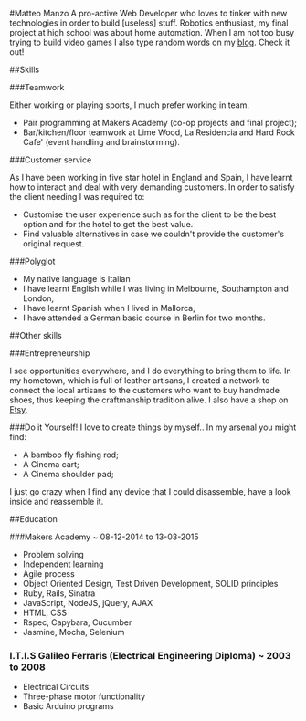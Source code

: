 #Matteo Manzo
A pro-active Web Developer who loves to tinker with new technologies in order to build [useless] stuff.
Robotics enthusiast, my final project at high school was about home automation. When I am not too busy trying to build video games I also type random words on my [blog](http://matteomanzo.github.io/). Check it out!

##Skills

###Teamwork

Either working or playing sports, I much prefer working in team.

- Pair programming at Makers Academy (co-op projects and final project);
- Bar/kitchen/floor teamwork at Lime Wood, La Residencia and Hard Rock Cafe' (event handling and brainstorming).

###Customer service

As I have been working in five star hotel in England and Spain, I have learnt how to interact and deal with very demanding customers.
In order to satisfy the client needing I was required to:

- Customise the user experience such as for the client to be the best option and for the hotel to get the best value. 
- Find valuable alternatives in case we couldn't provide the customer's original request.

###Polyglot

- My native language is Italian
- I have learnt English while I was living in Melbourne, Southampton and London,
- I have learnt Spanish when I lived in Mallorca,
- I have attended a German basic course in Berlin for two months.

##Other skills

###Entrepreneurship

I see opportunities everywhere, and I do everything to bring them to life. In my hometown, which is full of leather artisans, I created a network to connect the local artisans to the customers who want to buy handmade shoes, thus keeping the craftmanship tradition alive.
I also have a shop on [Etsy](https://www.etsy.com/shop/Rogante).

###Do it Yourself!
I love to create things by myself.. In my arsenal you might find:

- A bamboo fly fishing rod;
- A Cinema cart;
- A Cinema shoulder pad;

I just go crazy when I find any device that I could disassemble, have a look inside and reassemble it.

##Education

###Makers Academy ~ 08-12-2014 to 13-03-2015

- Problem solving
- Independent learning
- Agile process
- Object Oriented Design, Test Driven Development, SOLID principles
- Ruby, Rails, Sinatra
- JavaScript, NodeJS, jQuery, AJAX
- HTML, CSS
- Rspec, Capybara, Cucumber
- Jasmine, Mocha, Selenium

### I.T.I.S Galileo Ferraris (Electrical Engineering Diploma) ~ 2003 to 2008

- Electrical Circuits
- Three-phase motor functionality
- Basic Arduino programs
